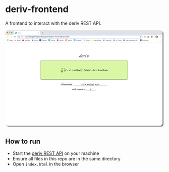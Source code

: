 # deriv-frontend

A frontend to interact with the deriv REST API.

![index page](docs/index.png)

## How to run
- Start the [deriv REST API](https://www.github.com/horeilly1101/deriv) on your machine
- Ensure all files in this repo are in the same directory
- Open `index.html` in the browser
